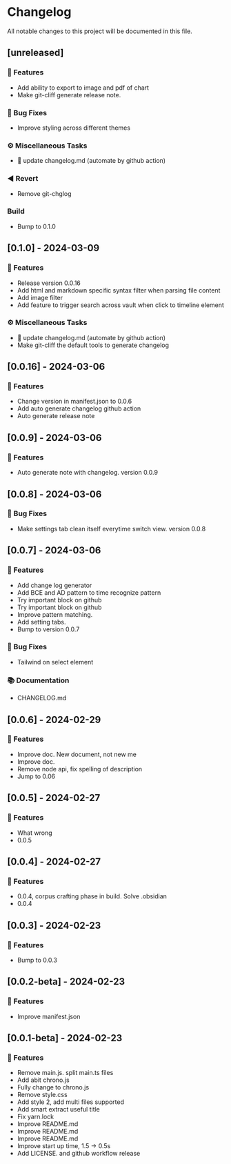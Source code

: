 # Changelog

All notable changes to this project will be documented in this file.

## [unreleased]

### 🚀 Features

- Add ability to export to image and pdf of chart
- Make git-cliff generate release note.

### 🐛 Bug Fixes

- Improve styling across different themes

### ⚙️ Miscellaneous Tasks

- 📃 update changelog.md (automate by github action)

### ◀️ Revert

- Remove git-chglog

### Build

- Bump to 0.1.0

## [0.1.0] - 2024-03-09

### 🚀 Features

- Release version 0.0.16
- Add html and markdown specific syntax filter when parsing file content
- Add image filter
- Add feature to trigger search across vault when click to timeline element

### ⚙️ Miscellaneous Tasks

- 📃 update changelog.md (automate by github action)
- Make git-cliff the default tools to generate changelog

## [0.0.16] - 2024-03-06

### 🚀 Features

- Change version in manifest.json to 0.0.6
- Add auto generate changelog github action
- Auto generate release note

## [0.0.9] - 2024-03-06

### 🚀 Features

- Auto generate note with changelog. version 0.0.9

## [0.0.8] - 2024-03-06

### 🐛 Bug Fixes

- Make settings tab clean itself everytime switch view. version 0.0.8

## [0.0.7] - 2024-03-06

### 🚀 Features

- Add change log generator
- Add BCE and AD pattern to time recognize pattern
- Try important block on github
- Try important block on github
- Improve pattern matching.
- Add setting tabs.
- Bump to version 0.0.7

### 🐛 Bug Fixes

- Tailwind on select element

### 📚 Documentation

- CHANGELOG.md

## [0.0.6] - 2024-02-29

### 🚀 Features

- Improve doc. New document, not new me
- Improve doc.
- Remove node api, fix spelling of description
- Jump to 0.06

## [0.0.5] - 2024-02-27

### 🚀 Features

- What wrong
- 0.0.5

## [0.0.4] - 2024-02-27

### 🚀 Features

- 0.0.4, corpus crafting phase in build. Solve .obsidian
- 0.0.4

## [0.0.3] - 2024-02-23

### 🚀 Features

- Bump to 0.0.3

## [0.0.2-beta] - 2024-02-23

### 🚀 Features

- Improve manifest.json

## [0.0.1-beta] - 2024-02-23

### 🚀 Features

- Remove main.js. split main.ts files
- Add abit chrono.js
- Fully change to chrono.js
- Remove style.css
- Add style 2, add multi files supported
- Add smart extract useful title
- Fix yarn.lock
- Improve README.md
- Improve README.md
- Improve README.md
- Improve start up time, 1.5 -> 0.5s
- Add LICENSE. and github workflow release

<!-- generated by git-cliff -->

